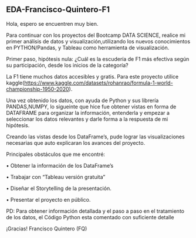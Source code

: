 ## EDA-Francisco-Quintero-F1
Hola, espero se encuentren muy bien.

Para continuar con los proyectos del Bootcamp DATA SCIENCE, realice mi primer análisis de datos y visualización,utilizando los nuevos conocimientos en PYTHON/Pandas, y Tableau como herramienta de visualización.

Primer paso, hipótesis nula:
¿Cuál es la escudería de F1 más efectiva según su participación, desde los inicios de la categoría?

La F1 tiene muchos datos accesibles y gratis. Para este proyecto utilice kaggle(https://www.kaggle.com/datasets/rohanrao/formula-1-world-championship-1950-2020).

Una vez obtenido los datos, con ayuda de Python y sus librería PANDAS,NUMPY, lo sigueinte que hice fue obtener vistas en forma de DATAFRAME para organizar la información, entenderla y empezar a seleccionar los datos relevantes y darle forma a la respuesta de mi hipótesis.

Creando las vistas desde los DataFrame’s, pude lograr las visualizaciones necesarias que auto explicaran los avances del proyecto.

Principales obstáculos que me encontré:

•	Obtener la información de los DataFrame’s

•	Trabajar con “Tableau versión gratuita”

•	Diseñar el Storytelling de la presentación.

•	Presentar el proyecto en público.

PD: Para obtener información detallada y el paso a paso en el tratamiento de los datos, el Código Python esta comentado con suficiente detalle

¡Gracias!
Francisco Quintero (FQ)
